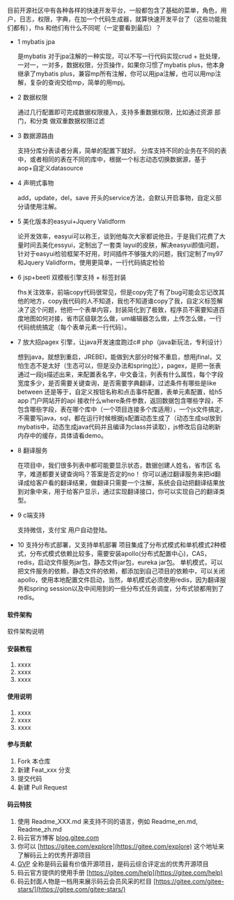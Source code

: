  目前开源社区中有各种各样的快速开发平台，一般都包含了基础的菜单，角色，用户，日志，权限，字典，在加一个代码生成器，就算快速开发平台了（这些功能我们都有），fhs 和他们有什么不同呢（一定要看到最后）？

- 1   mybatis jpa

     是mybatis 对于jpa注解的一种实现，可以不写一行代码实现crud + 批处理，一对一，一对多，数据权限，分页操作，如果你习惯了mybatis plus，他本身继承了mybatis plus，兼容mp所有注解，你可以用jpa注解，也可以用mp注解，复杂的查询交给mp，简单的用mpj。

- 2  数据权限

    通过几行配置即可完成数据权限接入，支持多重数据权限，比如通过资源  部门，和分类  做双重数据权限过滤

- 3 数据源路由

    支持分库分表读者分离，简单的配置下就好。
    分库支持不同的业务在不同的表中，或者相同的表在不同的库中，根据一个标志动态切换数据源，基于aop+自定义datasource

- 4  声明式事物

     add，update，del，save 开头的service方法，会默认开启事物，自定义部分请使用注解。
	 
- 5   美化版本的easyui+Jquery Validform

     论开发效率，easyui可以称王，谈到他每次大家都说他丑，于是我们花费了大量时间去美化essyui，定制出了一套类  layui的皮肤，解决easyui颜值问题，针对于easyui检验框架不好用，时间插件不够强大的问题，我们定制了my97 和Jquery Validform，使用更简单，一行代码搞定检验

- 6   jsp+beetl 双模板引擎支持 + 标签封装
    
	fhs关注效率，前端copy代码很常见，但是copy完了有了bug可能会忘记改其他的地方，copy我代码的人不知道，我也不知道谁copy了我，自定义标签解决了这个问题，他把一个表单内容，封装简化到了极致，程序员不需要知道百度地图如何对接，省市区级联怎么做，um编辑器怎么做，上传怎么做，一行代码统统搞定（每个表单元素一行代码）。

- 7   放大招pagex 引擎，让java开发速度跑过c#  php（java新玩法，专利设计）
    
	想到java，就想到重启，JREBEl，能做到大部分时候不重启，想用jfinal，又怕生态不是太好（生态可以，但是没办法和spring比），pagex，是把一张表通过一段js描述出来，来配置表名字，中文备注，列表有什么属性，每个字段宽度多少，是否需要关键查询，是否需要字典翻译，过滤条件有哪些是like  between 还是等于，自定义按钮名称和点击事件配置，表单元素配置，给h5 app 门户网站开的api 接收什么where条件参数，返回数据包含哪些字段，不包含哪些字段，表在哪个库中（一个项目连接多个库适用），一个js文件搞定，不需要写java，sql，都在运行时候根据js配置动态生成了（动态生成sql放到mybatis中，动态生成java代码并且编译为class并读取），js修改后自动刷新内存中的缓存，具体请看demo。

- 8  翻译服务

    在项目中，我们很多列表中都可能要显示状态，数据创建人姓名，省市区 名字，难道都要关键查询吗？答案是否定的no！ 你可以通过翻译服务来把id翻译成给客户看的翻译结果，做翻译只需要一个注解，系统会自动把翻译结果放到对象中来，用于给客户显示，通过实现翻译接口，你可以实现自己的翻译类型。

- 9  c端支持

     支持微信，支付宝 用户自动登陆。
	 
- 10 支持分布式部署，又支持单机部署
     项目集成了分布式模式和单机模式2种模式，分布式模式依赖比较多，需要安装apollo(分布式配置中心)，CAS，redis，启动文件服务jar包，静态文件jar包，eureka jar包。
	 单机模式，可以把文件服务的依赖，静态文件的依赖，都添加到自己项目的依赖中，可以关闭apollo，使用本地配置文件启动，当然，单机模式必须使用redis，因为翻译服务和spring session以及中间用到的一些分布式任务调度，分布式锁都用到了redis。


#### 软件架构
软件架构说明


#### 安装教程

1. xxxx
2. xxxx
3. xxxx

#### 使用说明

1. xxxx
2. xxxx
3. xxxx

#### 参与贡献

1. Fork 本仓库
2. 新建 Feat_xxx 分支
3. 提交代码
4. 新建 Pull Request


#### 码云特技

1. 使用 Readme\_XXX.md 来支持不同的语言，例如 Readme\_en.md, Readme\_zh.md
2. 码云官方博客 [blog.gitee.com](https://blog.gitee.com)
3. 你可以 [https://gitee.com/explore](https://gitee.com/explore) 这个地址来了解码云上的优秀开源项目
4. [GVP](https://gitee.com/gvp) 全称是码云最有价值开源项目，是码云综合评定出的优秀开源项目
5. 码云官方提供的使用手册 [https://gitee.com/help](https://gitee.com/help)
6. 码云封面人物是一档用来展示码云会员风采的栏目 [https://gitee.com/gitee-stars/](https://gitee.com/gitee-stars/)